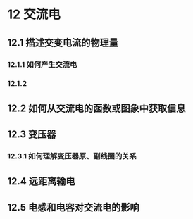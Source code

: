 # 12 交流电

## 12.1 描述交变电流的物理量

### 12.1.1 如何产生交流电

### 12.1.2 

## 12.2 如何从交流电的函数或图象中获取信息

## 12.3 变压器

### 12.3.1 如何理解变压器原、副线圈的关系

###

## 12.4 远距离输电

## 12.5 电感和电容对交流电的影响
